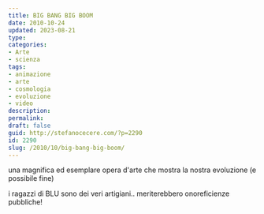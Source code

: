 ```yaml
---
title: BIG BANG BIG BOOM
date: 2010-10-24
updated: 2023-08-21
type: 
categories:
- Arte
- scienza
tags:
- animazione
- arte
- cosmologia
- evoluzione
- video
description: 
permalink: 
draft: false
guid: http://stefanocecere.com/?p=2290
id: 2290
slug: /2010/10/big-bang-big-boom/
---
```


una magnifica ed esemplare opera d'arte che mostra la nostra evoluzione (e possibile fine)

i ragazzi di BLU sono dei veri artigiani.. meriterebbero onoreficienze pubbliche!